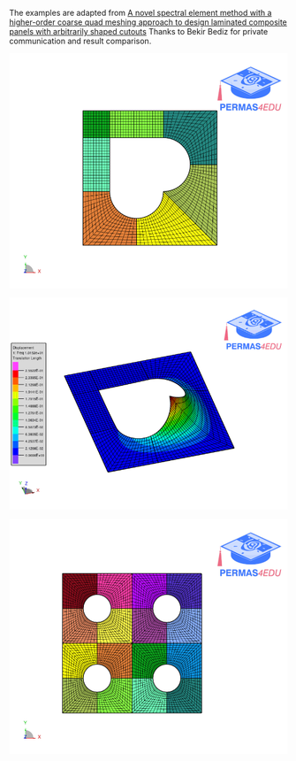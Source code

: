 The examples are adapted from [A novel spectral element method with a higher-order coarse quad meshing approach to design laminated composite panels with arbitrarily shaped cutouts](https://doi.org/10.1016/j.tws.2024.111636)
Thanks to Bekir Bediz for private communication and result comparison.

![heart shaped cutout](heart_shaped_cutout.png "Heart shaped cutout")

![First mode shape](mode_01.gif "First mode shape")

![four holes cutout](four_holes.png "Four holes cutout")
